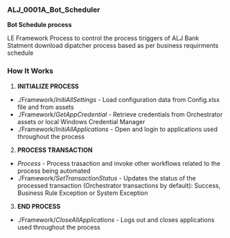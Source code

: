
### ALJ_0001A_Bot_Scheduler ###
**Bot Schedule process**
 
 LE Framework Process to control the process tiriggers of ALJ Bank Statment download dipatcher process based as per business requirments schedule



### How It Works ###

1. **INITIALIZE PROCESS**
 + ./Framework/*InitiAllSettings* - Load configuration data from Config.xlsx file and from assets
 + ./Framework/*GetAppCredential* - Retrieve credentials from Orchestrator assets or local Windows Credential Manager
 + ./Framework/*InitiAllApplications* - Open and login to applications used throughout the process

2. **PROCESS TRANSACTION**
 + *Process* - Process trasaction and invoke other workflows related to the process being automated 
 + ./Framework/*SetTransactionStatus* - Updates the status of the processed transaction (Orchestrator transactions by default): Success, Business Rule Exception or System Exception

3. **END PROCESS**
 + ./Framework/*CloseAllApplications* - Logs out and closes applications used throughout the process
